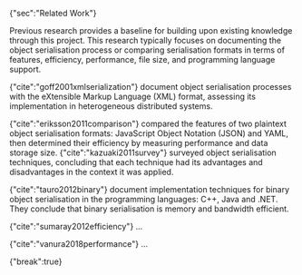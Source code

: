 {"sec":"Related Work"}

Previous research provides a baseline for building upon existing knowledge through this project. This research typically focuses on documenting the object serialisation process or comparing serialisation formats in terms of features, efficiency, performance, file size, and programming language support.

{"cite":"goff2001xmlserialization"} document object serialisation processes with the eXtensible Markup Language (XML) format, assessing its implementation in heterogeneous distributed systems.

{"cite":"eriksson2011comparison"} compared the features of two plaintext object serialisation formats: JavaScript Object Notation (JSON) and YAML, then determined their efficiency by measuring performance and data storage size.
{"cite":"kazuaki2011survey"} surveyed object serialisation techniques, concluding that each technique had its advantages and disadvantages in the context it was applied.

{"cite":"tauro2012binary"} document implementation techniques for binary object serialisation in the programming languages: C++, Java and .NET. They conclude that binary serialisation is memory and bandwidth efficient.

{"cite":"sumaray2012efficiency"} ...

{"cite":"vanura2018performance"} ...

{"break":true}